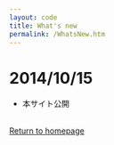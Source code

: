```yaml
---
layout: code
title: What's new
permalink: /WhatsNew.htm
---
```


# 2014/10/15

  * 本サイト公開


<br/>
<a class="btn btn-default" href="index.htm" role="button">Return to homepage</a>